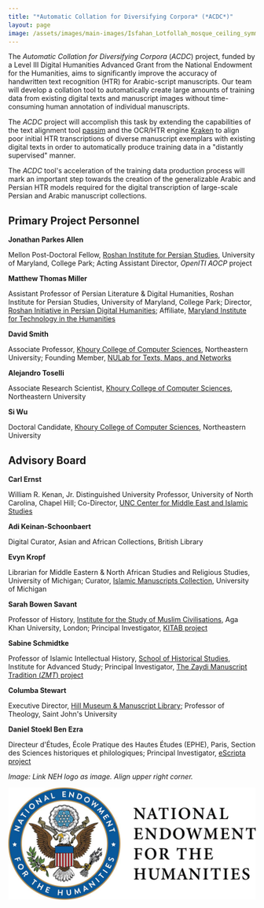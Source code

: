 ```yaml
---
title: "*Automatic Collation for Diversifying Corpora* (*ACDC*)"
layout: page
image: /assets/images/main-images/Isfahan_Lotfollah_mosque_ceiling_symmetric_narrow_border.png
---
```


The *Automatic Collation for Diversifying Corpora* (*ACDC*) project, funded by a Level III Digital Humanities Advanced Grant from the National Endowment for the Humanities, aims to significantly improve the accuracy of handwritten text recognition (HTR) for Arabic-script manuscripts. Our team will develop a collation tool to automatically create large amounts of training data from existing digital texts and manuscript images without time-consuming human annotation of individual manuscripts.



The *ACDC* project will accomplish this task by extending the capabilities of the text alignment tool [passim](https://github.com/dasmiq/passim) and the OCR/HTR engine [Kraken](http://kraken.re/master/index.html) to align poor initial HTR transcriptions of diverse manuscript exemplars with existing digital texts in order to automatically produce training data in a "distantly supervised" manner.



The *ACDC* tool's acceleration of the training data production process will mark an important step towards the creation of the generalizable Arabic and Persian HTR models required for the digital transcription of large-scale Persian and Arabic manuscript collections.


## Primary Project Personnel



**Jonathan Parkes Allen**



Mellon Post-Doctoral Fellow, [Roshan Institute for Persian Studies](https://sllc.umd.edu/fields/persian), University of Maryland, College Park; Acting Assistant Director, *OpenITI AOCP* project



**Matthew Thomas Miller**



Assistant Professor of Persian Literature & Digital Humanities, Roshan Institute for Persian Studies, University of Maryland, College Park; Director, [Roshan Initiative in Persian Digital Humanities](https://sllc.umd.edu/fields/persian/roshan-institute/digital-humanities); Affiliate, [Maryland Institute for Technology in the Humanities](https://mith.umd.edu/)



**David Smith**



Associate Professor, [Khoury College of Computer Sciences](https://www.khoury.northeastern.edu/), Northeastern University; Founding Member, [NULab for Texts, Maps, and Networks](https://cssh.northeastern.edu/nulab/)



**Alejandro Toselli**



Associate Research Scientist, [Khoury College of Computer Sciences](https://www.khoury.northeastern.edu/), Northeastern University



**Si Wu**



Doctoral Candidate, [Khoury College of Computer Sciences](https://www.khoury.northeastern.edu/), Northeastern University


## Advisory Board



**Carl Ernst**



William R. Kenan, Jr. Distinguished University Professor, University of North Carolina, Chapel Hill; Co-Director, [UNC Center for Middle East and Islamic Studies](https://mideast.unc.edu/)



**Adi Keinan-Schoonbaert**



Digital Curator, Asian and African Collections, British Library



**Evyn Kropf**



Librarian for Middle Eastern & North African Studies and Religious Studies, University of Michigan; Curator, [Islamic Manuscripts Collection](https://www.lib.umich.edu/collections/collecting-areas/special-collections-and-archives/islamic-manuscripts), University of Michigan



**Sarah Bowen Savant**



Professor of History, [Institute for the Study of Muslim Civilisations](https://www.aku.edu/ismc/Pages/home.aspx), Aga Khan University, London; Principal Investigator, [KITAB project](https://kitab-project.org/)



**Sabine Schmidtke**



Professor of Islamic Intellectual History, [School of Historical Studies](https://www.ias.edu/hs), Institute for Advanced Study; Principal Investigator, [The Zaydi Manuscript Tradition (*ZMT*) project](https://www.ias.edu/digital-scholarship/zaydi_manuscript_tradition)



**Columba Stewart**



Executive Director, [Hill Museum & Manuscript Library](https://hmml.org/); Professor of Theology, Saint John's University



**Daniel Stoekl Ben Ezra**



Directeur d'Études, École Pratique des Hautes Études (EPHE), Paris, Section des Sciences historiques et philologiques; Principal Investigator, [eScripta project](https://escripta.hypotheses.org/)



*Image: Link NEH logo as image. Align upper right corner.*



![](/assets/images/pages/ACDC/media/image1.jpg)

